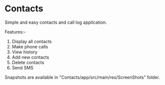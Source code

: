 # Contacts
Simple and easy contacts and call log application.

Features:-
1. Display all contacts
2. Make phone calls
3. View history
4. Add new contacts
5. Delete contacts
6. Send SMS

Snapshots are available in "Contacts/app/src/main/res/ScreenShots" folder.

